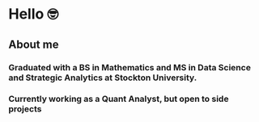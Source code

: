 # Hello 🤓

## About me 

### Graduated with a BS in Mathematics and MS in Data Science and Strategic Analytics at Stockton University. 

### Currently working as a Quant Analyst, but open to side projects
